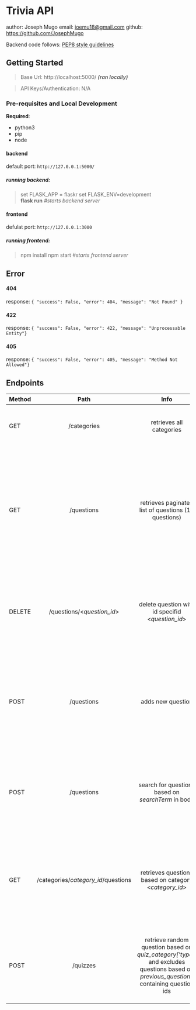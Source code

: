 # Trivia API 
author: Joseph Mugo
email: joemu18@gmail.com
github: https://github.com/JosephMugo

Backend code follows: [PEP8 style guidelines](https://www.python.org/dev/peps/pep-0008/)

## Getting Started
> Base Url: http://localhost:5000/ <b><i>(ran locally)</i></b>

> API Keys/Authentication: N/A
### Pre-requisites and Local Development
<b>Required</b>:
- python3
- pip
- node
#### backend
default port: `http://127.0.0.1:5000/`
##### running backend:
> set FLASK_APP = flaskr
> set FLASK_ENV=development  
> <b>flask run</b>  <i>#starts backend server</i>
#### frontend
defulat port: `http://127.0.0.1:3000`
##### running frontend:
> npm install 
> npm start <i>#starts frontend server</i>

## Error 
#### 404 
response: `{
"success": False,
"error": 404,
"message": "Not Found"
}`
#### 422
response: `{
"success": False,
"error": 422,
"message": "Unprocessable Entity"}`
#### 405
response: `{
"success": False,
"error": 405,
"message": "Method Not Allowed"}`
## Endpoints

| Method     | Path| Info     | Parameters | Sample Request |Sample Result | 
| :---        |    :----:   |           :----:   |           :----:   |           :----:   |          ---: |
| GET | /categories | retrieves all categories   | N/A |`curl -X GET http://127.0.0.1:5000/categories`| `{ "categories": ["Science", "Art", "Geography", "History", "Entertainment", "Sports"], "success": true}` 
| GET | /questions  | retrieves paginated list of questions (10 questions) | N/A |`curl -X GET http://127.0.0.1:5000/questions`| `{"categories": ["Science", "Art", "Geography", "History", "Entertainment", "Sports"], "questions": [{"answer": "Earth", "category": 1, "difficulty": 1, "id": 1, "question": "What planet do we live on?"},{"answer": "Moon", "category": 1, "difficulty": 1, "id": 2, "question": "What rotates around the earth?"}]}`
| DELETE | /questions/<<i>question_id</i>> | delete question with id specifid <<i>question_id</i>> | <i>question_id</i> |`curl -X DELETE http://127.0.0.1:5000/questions/2`|`{"deleted": 2, "questions": [{"answer": "Earth", "category": 1, "difficulty": 1, "id": 1, "question": "What planet do we live on?"}], "success": true, "total_questions": 1}`
| POST | /questions | adds new question | <i>question(String), answer(String), difficulty(int), category(int)</i> |`curl -X POST -d "{\"question\": \"What planet do we live in?\", \"answer\": \"Earth\", \"difficulty\": 1, \"category\": 1}" -H "Content-Type: application/json" http://127.0.0.1:5000/questions`| `{"question_created: 1, "questions": [{"answer": "Apple", "category": 1, "difficulty": 1, "id": 3, "question": "What fruit starts with an A?"},{"answer": "Earth", "category": 1, "difficulty": 1, "id": 1, "question": "What planet do we live on?"}]}`
| POST |/questions|search for questions based on <i>searchTerm</i> in body| <i>searchTerm</i> |`curl -d "{\"searchTerm\": \"what\"}" -H "Content-Type: application/json" http://127.0.0.1:5000/questions`|<i>searchTerm: planet<i> `"questions": [{"answer": "Earth", "category": 1, "difficulty": 1, "id": 1, "question": "What planet do we live on?"}], "success": true, "total_questions": 1`|
| GET | /categories/<i>category_id</i>/questions |  retrieves questions based on category <<i>category_id</i>> | <i>category_id</i> |`curl http://127.0.0.1:5000/categories/1/questions`|`{questions": [{"answer": "Apple", "category": 1, "difficulty": 1, "id": 3, "question": "What fruit starts with an A?"},{"answer": "Earth", "category": 1, "difficulty": 1, "id": 1, "question": "What planet do we live on?"}]}`
| POST | /quizzes | retrieve random question based on <i>quiz_category['type']</i> and excludes questions based on <i>previous_questions</i> containing question ids| <i>previous_question(list of integers), quiz_category(object with property type(String) and id(int))</i> |`curl -d "{\"previous_question\": [], \"quiz_category\": {\"type\": \"History\", \"id\": 3}}" -H "Content-Type: application/json" http://127.0.0.1:5000/quizzes`|`{"question": {"answer": "Muhammad Ali", "category": 4, "difficulty": 1, "id": 9, "question": "What boxer's original name is Cassius Clay?"}}` <i><b>or when no questions</b></i>: `{ "question": false }`

